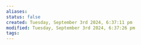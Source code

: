 ```yaml
---
aliases: 
status: false
created: Tuesday, September 3rd 2024, 6:37:11 pm
modified: Tuesday, September 3rd 2024, 6:37:26 pm
tags:
---
```

